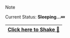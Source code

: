 > [!NOTE]
> Current Status: **Sleeping...💤**

<div align="right">

[Click here to Shake 👋](https://www.youtube.com/watch?v=dQw4w9WgXcQ/ "Click to Shake") |
:---:|
</div>
